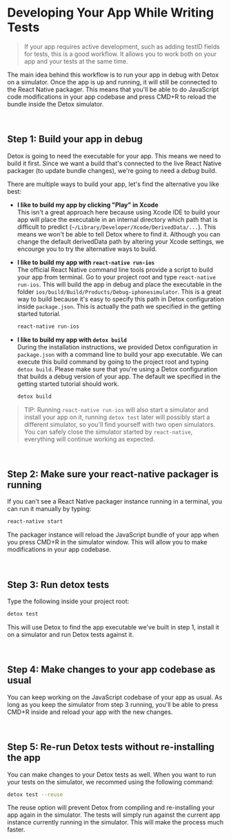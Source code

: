# Developing Your App While Writing Tests

> If your app requires active development, such as adding testID fields for tests, this is a good workflow. It allows you to work both on your app and your tests at the same time.

The main idea behind this workflow is to run your app in debug with Detox on a simulator. Once the app is up and running, it will still be connected to the React Native packager. This means that you'll be able to do JavaScript code modifications in your app codebase and press CMD+R to reload the bundle inside the Detox simulator.

<br>

## Step 1: Build your app in debug

Detox is going to need the executable for your app. This means we need to build it first. Since we want a build that's connected to the live React Native packager (to update bundle changes), we're going to need a *debug* build.

There are multiple ways to build your app, let's find the alternative you like best:

* **I like to build my app by clicking "Play" in Xcode**<br>This isn't a great approach here because using Xcode IDE to build your app will place the executable in an internal directory which path that is difficult to predict (`~/Library/Developer/Xcode/DerivedData/...`). This means we won't be able to tell Detox where to find it. Although you can change the default derivedData path by altering your Xcode settings, we encourge you to try the alternative ways to build.

* **I like to build my app with `react-native run-ios`**<br>The official React Native command line tools provide a script to build your app from terminal. Go to your project root and type `react-native run-ios`. This will build the app in debug and place the executable in the folder `ios/build/Build/Products/Debug-iphonesimulator`. This is a great way to build because it's easy to specify this path in Detox configuration inside `package.json`. This is actually the path we specified in the getting started tutorial.

  ```sh
  react-native run-ios
  ```

* **I like to build my app with `detox build`**<br>During the installation instructions, we provided Detox configuration in `package.json` with a command line to build your app executable. We can execute this build command by going to the project root and typing `detox build`. Please make sure that you're using a Detox configuration that builds a debug version of your app. The default we specified in the getting started tutorial should work.

  ```sh
  detox build
  ```

> TIP: Running `react-native run-ios` will also start a simulator and install your app on it, running `detox test` later will possibly start a different simulator, so you'll find yourself with two open simulators. You can safely close the simulator started by `react-native`, everything will continue working as expected.

<br>

## Step 2: Make sure your react-native packager is running

If you can't see a React Native packager instance running in a terminal, you can run it manually by typing:

```sh
react-native start
```

The packager instance will reload the JavaScript bundle of your app when you press CMD+R in the simulator window. This will allow you to make modifications in your app codebase.

<br>

## Step 3: Run detox tests

Type the following inside your project root:

```sh
detox test
```

This will use Detox to find the app executable we've built in step 1, install it on a simulator and run Detox tests against it.

<br>

## Step 4: Make changes to your app codebase as usual

You can keep working on the JavaScript codebase of your app as usual. As long as you keep the simulator from step 3 running, you'll be able to press CMD+R inside and reload your app with the new changes.

<br>

## Step 5: Re-run Detox tests without re-installing the app

You can make changes to your Detox tests as well. When you want to run your tests on the simulator, we recommed using the following command:

```sh
detox test --reuse
```

The reuse option will prevent Detox from compiling and re-installing your app again in the simulator. The tests will simply run against the current app instance currently running in the simulator. This will make the process much faster.

